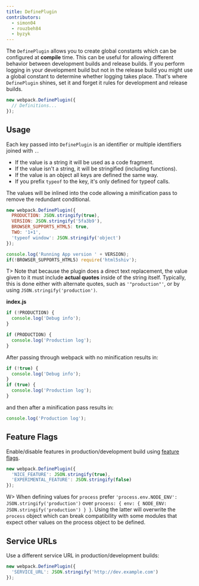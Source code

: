 ```yaml
---
title: DefinePlugin
contributors:
  - simon04
  - rouzbeh84
  - byzyk
---
```


The `DefinePlugin` allows you to create global constants which can be configured at **compile** time. This can be useful for allowing different behavior between development builds and release builds. If you perform logging in your development build but not in the release build you might use a global constant to determine whether logging takes place. That's where `DefinePlugin` shines, set it and forget it rules for development and release builds.

``` javascript
new webpack.DefinePlugin({
  // Definitions...
});
```


## Usage

Each key passed into `DefinePlugin` is an identifier or multiple identifiers joined with `.`.

* If the value is a string it will be used as a code fragment.
* If the value isn't a string, it will be stringified (including functions).
* If the value is an object all keys are defined the same way.
* If you prefix `typeof` to the key, it's only defined for typeof calls.

The values will be inlined into the code allowing a minification pass to remove the redundant conditional.

``` javascript
new webpack.DefinePlugin({
  PRODUCTION: JSON.stringify(true),
  VERSION: JSON.stringify('5fa3b9'),
  BROWSER_SUPPORTS_HTML5: true,
  TWO: '1+1',
  'typeof window': JSON.stringify('object')
});
```

``` javascript
console.log('Running App version ' + VERSION);
if(!BROWSER_SUPPORTS_HTML5) require('html5shiv');
```

T> Note that because the plugin does a direct text replacement, the value given to it must include **actual quotes** inside of the string itself. Typically, this is done either with alternate quotes, such as `'"production"'`, or by using `JSON.stringify('production')`.

__index.js__

``` javascript
if (!PRODUCTION) {
  console.log('Debug info');
}

if (PRODUCTION) {
  console.log('Production log');
}
```

After passing through webpack with no minification results in:

``` javascript
if (!true) {
  console.log('Debug info');
}
if (true) {
  console.log('Production log');
}
```

and then after a minification pass results in:

``` javascript
console.log('Production log');
```


## Feature Flags

Enable/disable features in production/development build using [feature flags](https://en.wikipedia.org/wiki/Feature_toggle).

```javascript
new webpack.DefinePlugin({
  'NICE_FEATURE': JSON.stringify(true),
  'EXPERIMENTAL_FEATURE': JSON.stringify(false)
});
```

W> When defining values for `process` prefer `'process.env.NODE_ENV': JSON.stringify('production')` over `process: { env: { NODE_ENV: JSON.stringify('production') } }`. Using the latter will overwrite the `process` object which can break compatibility with some modules that expect other values on the process object to be defined.


## Service URLs

Use a different service URL in production/development builds:

```javascript
new webpack.DefinePlugin({
  'SERVICE_URL': JSON.stringify('http://dev.example.com')
});
```
